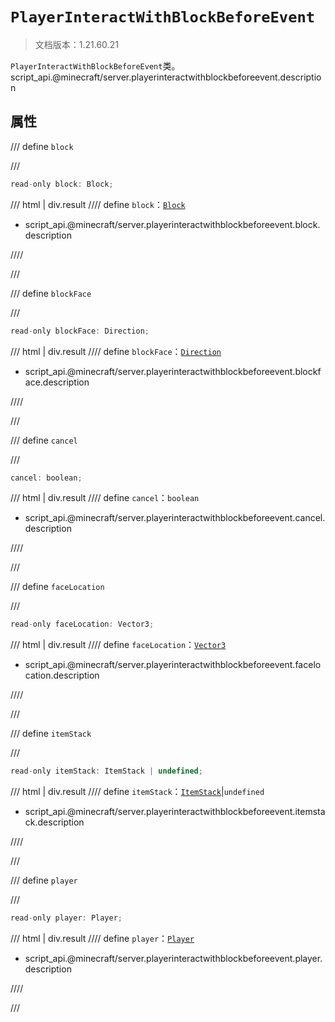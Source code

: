 # `PlayerInteractWithBlockBeforeEvent`

> 文档版本：1.21.60.21

`PlayerInteractWithBlockBeforeEvent`类。script_api.@minecraft/server.playerinteractwithblockbeforeevent.description

## 属性

/// define
`block`


///

```js
read-only block: Block;
```

/// html | div.result
//// define
`block`：[`Block`](./block.md)

- script_api.@minecraft/server.playerinteractwithblockbeforeevent.block.description


////

///


/// define
`blockFace`


///

```js
read-only blockFace: Direction;
```

/// html | div.result
//// define
`blockFace`：[`Direction`](./direction.md)

- script_api.@minecraft/server.playerinteractwithblockbeforeevent.blockface.description


////

///


/// define
`cancel`


///

```js
cancel: boolean;
```

/// html | div.result
//// define
`cancel`：`boolean`

- script_api.@minecraft/server.playerinteractwithblockbeforeevent.cancel.description


////

///


/// define
`faceLocation`


///

```js
read-only faceLocation: Vector3;
```

/// html | div.result
//// define
`faceLocation`：[`Vector3`](./vector3.md)

- script_api.@minecraft/server.playerinteractwithblockbeforeevent.facelocation.description


////

///


/// define
`itemStack`


///

```js
read-only itemStack: ItemStack | undefined;
```

/// html | div.result
//// define
`itemStack`：[`ItemStack`](./itemstack.md)|`undefined`

- script_api.@minecraft/server.playerinteractwithblockbeforeevent.itemstack.description


////

///


/// define
`player`


///

```js
read-only player: Player;
```

/// html | div.result
//// define
`player`：[`Player`](./player.md)

- script_api.@minecraft/server.playerinteractwithblockbeforeevent.player.description


////

///

